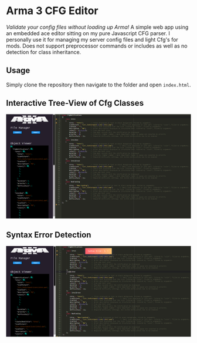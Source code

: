 # Arma 3 CFG Editor

*Validate your config files without loading up Arma!*
A simple web app using an embedded ace editor sitting on my pure Javascript CFG parser. I personally use it for managing my server config files and light Cfg's for mods. Does not support preprocessor commands or includes as well as no detection for class inheritance.

## Usage
Simply clone the repository then navigate to the folder and open `index.html`.

## Interactive Tree-View of Cfg Classes
![](https://github.com/a3r0id/Arma-3-CFG-Editor/blob/main/img/Untitled.png?raw=true)


## Syntax Error Detection
![](https://github.com/a3r0id/Arma-3-CFG-Editor/blob/main/img/Untitled1.png?raw=true)
